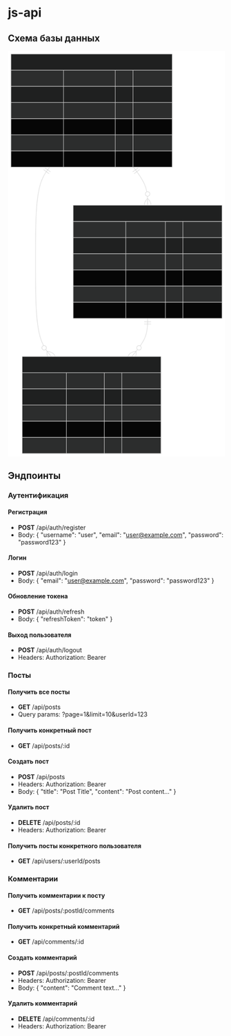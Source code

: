 # js-api
## Схема базы данных
![Схема базы данных](https://github.com/Artem09076/js-api/blob/main/image/db_schema.svg)

## Эндпоинты
### Аутентификация
#### Регистрация
- **POST** /api/auth/register
- Body: { "username": "user", "email": "user@example.com", "password": "password123" }

#### Логин
- **POST** /api/auth/login
- Body: { "email": "user@example.com", "password": "password123" }

#### Обновление токена
- **POST** /api/auth/refresh
- Body: { "refreshToken": "token" }

#### Выход пользователя
- **POST** /api/auth/logout
- Headers: Authorization: Bearer <token>

### Посты
#### Получить все посты
- **GET** /api/posts
- Query params: ?page=1&limit=10&userId=123

#### Получить конкретный пост
- **GET** /api/posts/:id

#### Создать пост
- **POST** /api/posts
- Headers: Authorization: Bearer <token>
- Body: { "title": "Post Title", "content": "Post content..." }

#### Удалить пост
- **DELETE** /api/posts/:id
- Headers: Authorization: Bearer <token>

#### Получить посты конкретного пользователя
- **GET** /api/users/:userId/posts



### Комментарии
#### Получить комментарии к посту
- **GET** /api/posts/:postId/comments

#### Получить конкретный комментарий
- **GET** /api/comments/:id

#### Создать комментарий
- **POST** /api/posts/:postId/comments
- Headers: Authorization: Bearer <token>
- Body: { "content": "Comment text..." }

#### Удалить комментарий
- **DELETE** /api/comments/:id
- Headers: Authorization: Bearer <token>
